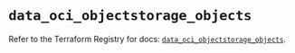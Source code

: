 # `data_oci_objectstorage_objects`

Refer to the Terraform Registry for docs: [`data_oci_objectstorage_objects`](https://registry.terraform.io/providers/hashicorp/oci/7.19.0/docs/data-sources/objectstorage_objects).
